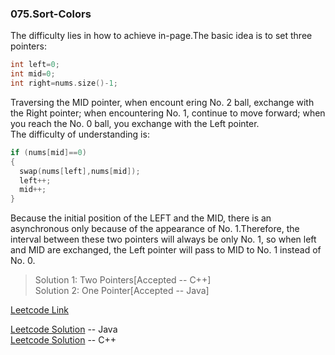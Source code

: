 ### 075.Sort-Colors

The difficulty lies in how to achieve in-page.The basic idea is to set three pointers:     

```cpp
int left=0;
int mid=0;
int right=nums.size()-1;
```  

Traversing the MID pointer, when encount ering No. 2 ball, exchange with the Right pointer; when encountering No. 1, continue to move forward; when you reach the No. 0 ball, you exchange with the Left pointer.      
The difficulty of understanding is:     

```cpp
if (nums[mid]==0)
{
  swap(nums[left],nums[mid]);
  left++;
  mid++;
}
```

Because the initial position of the LEFT and the MID, there is an asynchronous only because of the appearance of No. 1.Therefore, the interval between these two pointers will always be only No. 1, so when left and MID are exchanged, the Left pointer will pass to MID to No. 1 instead of No. 0.     

> Solution 1: Two Pointers[Accepted -- C++]      
> Solution 2: One Pointer[Accepted -- Java]      

[Leetcode Link](https://leetcode.com/problems/sort-colors)

[Leetcode Solution](https://leetcode.com/problems/sort-colors/discuss/26549/Java-solution-both-2-pass-and-1-pass) -- Java          
[Leetcode Solution](https://leetcode.com/problems/sort-colors/discuss/1408321/3-solutions-from-brute-force-to-optimization-or-c%2B%2B-solution) -- C++        